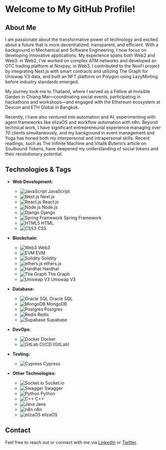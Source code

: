 # Welcome to My GitHub Profile!

## About Me

I am passionate about the transformative power of technology and excited about a future that is more decentralized, transparent, and efficient. With a background in Mechanical and Software Engineering, I now focus on developing innovative applications. My experience spans both Web2 and Web3: in Web2, I’ve worked on complex ATM networks and developed an OTC trading platform at Noxpay; in Web3, I contributed to the NoxFi project by integrating Next.js with smart contracts and utilizing The Graph for Uniswap V3 data, and built an NFT platform on Polygon using LazyMinting before industry standards emerged.

My journey took me to Thailand, where I served as a Fellow at Invisible Garden in Chiang Mai—coordinating social events, participating in hackathons and workshops—and engaged with the Ethereum ecosystem at Devcon and ETH Global in Bangkok.

Recently, I have also ventured into automation and AI, experimenting with agent frameworks like elizaOS and workflow automation with n8n. Beyond technical work, I have significant entrepreneurial experience managing over 70 clients simultaneously, and my background in event management and Yoga has honed both my interpersonal and intrapersonal skills. Recent readings, such as The Infinite Machine and Vitalik Buterin’s article on Soulbound Tokens, have deepened my understanding of social tokens and their revolutionary potential.

## Technologies & Tags

- **Web Development:**
  - ![JavaScript](https://img.shields.io/badge/JavaScript-F7DF1C?style=for-the-badge&logo=javascript&logoColor=black) JavaScript
  - ![Next.js](https://img.shields.io/badge/Next.js-000000?style=for-the-badge&logo=nextdotjs&logoColor=white) Next.js
  - ![React.js](https://img.shields.io/badge/React-61DAFB?style=for-the-badge&logo=react&logoColor=black) React.js
  - ![Node.js](https://img.shields.io/badge/Node.js-339933?style=for-the-badge&logo=nodedotjs&logoColor=white) Node.js
  - ![Django](https://img.shields.io/badge/Django-092E20?style=for-the-badge&logo=django&logoColor=white) Django
  - ![Spring Framework](https://img.shields.io/badge/Spring_Framework-6DB33F?style=for-the-badge&logo=spring&logoColor=white) Spring Framework
  - ![HTML5](https://img.shields.io/badge/HTML5-E34F26?style=for-the-badge&logo=html5&logoColor=white) HTML
  - ![CSS3](https://img.shields.io/badge/CSS3-1572B6?style=for-the-badge&logo=css3&logoColor=white) CSS

- **Blockchain:**
  - ![Web3](https://img.shields.io/badge/Web3-000000?style=for-the-badge&logo=web3&logoColor=white) Web3
  - ![EVM](https://img.shields.io/badge/EVM-8C8C8C?style=for-the-badge&logo=ethereum&logoColor=white) EVM
  - ![Solidity](https://img.shields.io/badge/Solidity-363636?style=for-the-badge&logo=solidity&logoColor=white) Solidity
  - ![ethers.js](https://img.shields.io/badge/ethers.js-8C8C8C?style=for-the-badge&logo=ethereum&logoColor=white) ethers.js
  - ![Hardhat](https://img.shields.io/badge/Hardhat-000000?style=for-the-badge&logo=hardhat&logoColor=white) Hardhat
  - ![The Graph](https://img.shields.io/badge/The_Graph-000000?style=for-the-badge&logo=thegraph&logoColor=white) The Graph
  - ![Uniswap V3](https://img.shields.io/badge/Uniswap_V3-ff007a?style=for-the-badge&logo=uniswap&logoColor=white) Uniswap V3

- **Database:**
  - ![Oracle SQL](https://img.shields.io/badge/Oracle_SQL-F80000?style=for-the-badge&logo=oracle&logoColor=white) Oracle SQL
  - ![MongoDB](https://img.shields.io/badge/MongoDB-47A248?style=for-the-badge&logo=mongodb&logoColor=white) MongoDB
  - ![Postgres](https://img.shields.io/badge/Postgres-336791?style=for-the-badge&logo=postgresql&logoColor=white) Postgres
  - ![Redis](https://img.shields.io/badge/Redis-DC382D?style=for-the-badge&logo=redis&logoColor=white) Redis
  - ![Supabase](https://img.shields.io/badge/Supabase-3490DC?style=for-the-badge&logo=supabase&logoColor=white) Supabase

- **DevOps:**
  - ![Docker](https://img.shields.io/badge/Docker-2496ED?style=for-the-badge&logo=docker&logoColor=white) Docker
  - ![GitLab](https://img.shields.io/badge/GitLab-FC6D26?style=for-the-badge&logo=gitlab&logoColor=white) CI/CD (GitLab)

- **Testing:**
  - ![Cypress](https://img.shields.io/badge/Cypress-17202C?style=for-the-badge&logo=cypress&logoColor=white) Cypress

- **Other Technologies:**
  - ![Socket.io](https://img.shields.io/badge/Socket.io-010101?style=for-the-badge&logo=socketdotio&logoColor=white) Socket.io
  - ![Swagger](https://img.shields.io/badge/Swagger-85EA2D?style=for-the-badge&logo=swagger&logoColor=black) Swagger
  - ![Python](https://img.shields.io/badge/Python-3776AB?style=for-the-badge&logo=python&logoColor=white) Python
  - ![C++](https://img.shields.io/badge/C++-00599C?style=for-the-badge&logo=cplusplus&logoColor=white) C++
  - ![Java](https://img.shields.io/badge/Java-007396?style=for-the-badge&logo=java&logoColor=white) Java
  - ![n8n](https://img.shields.io/badge/n8n-000000?style=for-the-badge&logo=n8n&logoColor=white) n8n
  - ![elizaOS](https://img.shields.io/badge/elizaOS-000000?style=for-the-badge&logo=elizaOS&logoColor=white) elizaOS

## Contact

Feel free to reach out or connect with me via [LinkedIn](https://www.linkedin.com/in/andersonlthome) or [Twitter](https://twitter.com/andersonlthome).

